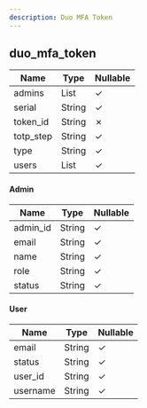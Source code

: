 ```yaml
---
description: Duo MFA Token
---
```

duo_mfa_token
-------------

| **Name**  | **Type**    | **Nullable** |
| --------- | ----------- | ------------ |
| admins    | List<Admin> | &check;      |
| serial    | String      | &check;      |
| token_id  | String      | &cross;      |
| totp_step | String      | &check;      |
| type      | String      | &check;      |
| users     | List<User>  | &check;      |

#### Admin
| **Name** | **Type** | **Nullable** |
| -------- | -------- | ------------ |
| admin_id | String   | &check;      |
| email    | String   | &check;      |
| name     | String   | &check;      |
| role     | String   | &check;      |
| status   | String   | &check;      |

#### User
| **Name** | **Type** | **Nullable** |
| -------- | -------- | ------------ |
| email    | String   | &check;      |
| status   | String   | &check;      |
| user_id  | String   | &check;      |
| username | String   | &check;      |
